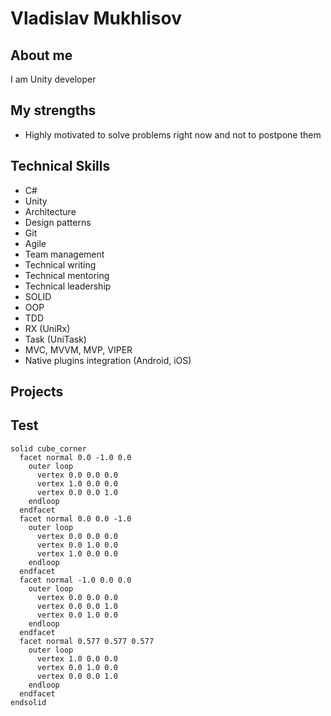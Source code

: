 # Vladislav Mukhlisov


## About me
I am Unity developer

## My strengths
- Highly motivated to solve problems right now and not to postpone them

## Technical Skills
- C#
- Unity
- Architecture
- Design patterns
- Git
- Agile
- Team management
- Technical writing
- Technical mentoring
- Technical leadership
- SOLID
- OOP
- TDD
- RX (UniRx)
- Task (UniTask)
- MVC, MVVM, MVP, VIPER
- Native plugins integration (Android, iOS)

## Projects


## Test

```stl
solid cube_corner
  facet normal 0.0 -1.0 0.0
    outer loop
      vertex 0.0 0.0 0.0
      vertex 1.0 0.0 0.0
      vertex 0.0 0.0 1.0
    endloop
  endfacet
  facet normal 0.0 0.0 -1.0
    outer loop
      vertex 0.0 0.0 0.0
      vertex 0.0 1.0 0.0
      vertex 1.0 0.0 0.0
    endloop
  endfacet
  facet normal -1.0 0.0 0.0
    outer loop
      vertex 0.0 0.0 0.0
      vertex 0.0 0.0 1.0
      vertex 0.0 1.0 0.0
    endloop
  endfacet
  facet normal 0.577 0.577 0.577
    outer loop
      vertex 1.0 0.0 0.0
      vertex 0.0 1.0 0.0
      vertex 0.0 0.0 1.0
    endloop
  endfacet
endsolid
```